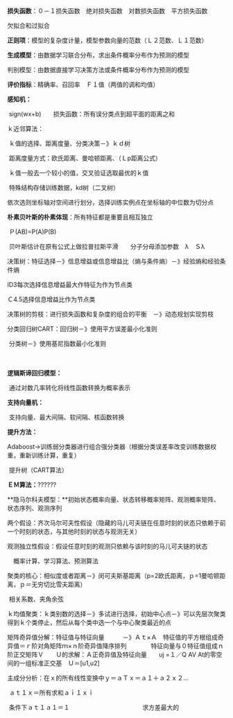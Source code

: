 **损失函数**：０－１损失函数　绝对损失函数　对数损失函数　平方损失函数

欠拟合和过拟合					

**正则项**：模型的复杂度计量，模型参数向量的范数（Ｌ２范数、Ｌ１范数）

**生成模型**：由数据学习联合分布，求出条件概率分布作为预测的模型

判别模型：由数据直接学习决策方法或条件概率分布作为预测的模型



**评价指标**：精确率、召回率　Ｆ１值（两值的调和均值）

**感知机：**

​		sign(wx+b)　　损失函数：所有误分类点到超平面的距离之和

ｋ近邻算法：

​	ｋ值的选择、距离度量、分类决策－》ｋｄ树

​	距离度量方式：欧氏距离、曼哈顿距离、（Ｌp距离公式）

​	ｋ值一般去一个较小的值，交叉验证选取最优的ｋ值

​	特殊结构存储训练数据，kd树（二叉树）

​		依次选则坐标轴对空间进行划分，选择训练实例点在坐标轴的中位数为切分点



**朴素贝叶斯的朴素体现**：所有特征都是重要且相互独立

​											Ｐ(AB)=P(A)P(B)

​		贝叶斯估计在原有公式上做拉普拉斯平滑　　分子分母添加参数　λ　Ｓλ

决策树：特征选择－》信息增益或信息增益比（熵与条件熵）－》经验熵和经验条件熵

ID3每次选择信息增益最大作特征为作为节点类

Ｃ4.5选择信息增益比作为节点类

决策树的剪枝：进行损失函数和复杂度的组合的平衡　－》动态规划实现剪枝

分类回归树CART：回归树－》使用平方误差最小化准则

​								分类树－》使用基尼指数最小化准则

　

**逻辑斯谛回归模型：**

​			通过对数几率转化将线性函数转换为概率表示

**支持向量机：**

​			支持向量、最大间隔、软间隔、核函数转换

**提升方法：**

​			Adaboost->训练弱分类器进行组合强分类器（根据分类误差率改变训练数据权重，重新训练计算，重复）

​					提升树（CART算法）

**ＥＭ算法：**??????

**隐马尔科夫模型：**初始状态概率向量、状态转移概率矩阵、观测概率矩阵、状态序列、观测序列

两个假设：齐次马尔可夫性假设（隐藏的马儿可夫链在任意时刻的状态只依赖于前一个时刻的状态，与其他时刻的状态与观测无关）

​					观测独立性假设：假设任意时刻的观测只依赖与该时刻的马儿可夫链的状态

　概率计算、学习算法、预测算法

聚类的核心：相似度或者距离－》闵可夫斯基距离（p=2欧氏距离，ｐ=1曼哈顿距离，ｐ＝无穷切比雪夫距离）

​						相关系数、夹角余弦

ｋ均值聚类：ｋ类别数的选择－》多试进行选择，初始中心点－》可以先层次聚类得到ｋ个类停止，然后从每个类中选一个与中心聚类最近的点

矩阵奇异值分解：特征值与特征向量　　　－》Ａｔ×Ａ　特征值的平方根组成奇异值＝ｒ阶对角矩阵ｍ×ｎ阶奇异值降序排列　　　　特征向量与０特征值组成ｎ阶正交矩阵Ｖ　　Ｕ的求解：Ａ正奇异值及特征向量　　uj =１／Q AV     At的零空间的一组标准正交基　Ｕ＝[u1,u2]



主成分分析：在ｘ的所有线性变换中ｙ＝ａＴｘ＝ａ１＋ａ２ｘ２...

​				ａｔ１ｘ＝所有求和ａｉ１ｘｉ

​				条件下ａｔ１ａ１＝１　　　　　　　　　　　　求方差最大的

























